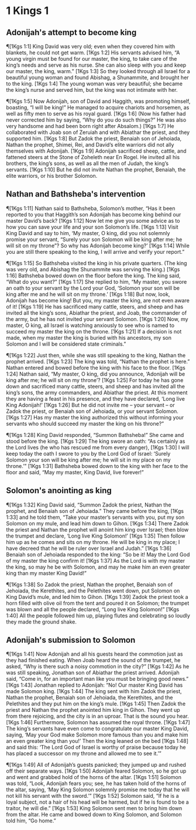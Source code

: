 # 1 Kings 1

## Adonijah's attempt to become king
¶[1Kgs 1:1] King David was very old; even when they covered him with blankets, he could not get warm.
[1Kgs 1:2] His servants advised him, “A young virgin must be found for our master, the king, to take care of the king’s needs and serve as his nurse. She can also sleep with you and keep our master, the king, warm.”
[1Kgs 1:3] So they looked through all Israel for a beautiful young woman and found Abishag, a Shunammite, and brought her to the king.
[1Kgs 1:4] The young woman was very beautiful; she became the king’s nurse and served him, but the king was not intimate with her.

¶[1Kgs 1:5] Now Adonijah, son of David and Haggith, was promoting himself, boasting, “I will be king!” He managed to acquire chariots and horsemen, as well as fifty men to serve as his royal guard.
[1Kgs 1:6] (Now his father had never corrected him by saying, “Why do you do such things?” He was also very handsome and had been born right after Absalom.)
[1Kgs 1:7] He collaborated with Joab son of Zeruiah and with Abiathar the priest, and they supported him.
[1Kgs 1:8] But Zadok the priest, Benaiah son of Jehoiada, Nathan the prophet, Shimei, Rei, and David’s elite warriors did not ally themselves with Adonijah.
[1Kgs 1:9] Adonijah sacrificed sheep, cattle, and fattened steers at the Stone of Zoheleth near En Rogel. He invited all his brothers, the king’s sons, as well as all the men of Judah, the king’s servants.
[1Kgs 1:10] But he did not invite Nathan the prophet, Benaiah, the elite warriors, or his brother Solomon.

## Nathan and Bathsheba's intervention
¶[1Kgs 1:11] Nathan said to Bathsheba, Solomon’s mother, “Has it been reported to you that Haggith’s son Adonijah has become king behind our master David’s back?
[1Kgs 1:12] Now let me give you some advice as to how you can save your life and your son Solomon’s life.
[1Kgs 1:13] Visit King David and say to him, ‘My master, O king, did you not solemnly promise your servant, “Surely your son Solomon will be king after me; he will sit on my throne”? So why has Adonijah become king?’
[1Kgs 1:14] While you are still there speaking to the king, I will arrive and verify your report.”

¶[1Kgs 1:15] So Bathsheba visited the king in his private quarters. (The king was very old, and Abishag the Shunammite was serving the king.)
[1Kgs 1:16] Bathsheba bowed down on the floor before the king. The king said, “What do you want?”
[1Kgs 1:17] She replied to him, “My master, you swore an oath to your servant by the Lord your God, ‘Solomon your son will be king after me and he will sit on my throne.’
[1Kgs 1:18] But now, look, Adonijah has become king! But you, my master the king, are not even aware of it!
[1Kgs 1:19] He has sacrificed many cattle, steers, and sheep and has invited all the king’s sons, Abiathar the priest, and Joab, the commander of the army, but he has not invited your servant Solomon.
[1Kgs 1:20] Now, my master, O king, all Israel is watching anxiously to see who is named to succeed my master the king on the throne.
[1Kgs 1:21] If a decision is not made, when my master the king is buried with his ancestors, my son Solomon and I will be considered state criminals.”

¶[1Kgs 1:22] Just then, while she was still speaking to the king, Nathan the prophet arrived.
[1Kgs 1:23] The king was told, “Nathan the prophet is here.” Nathan entered and bowed before the king with his face to the floor.
[1Kgs 1:24] Nathan said, “My master, O king, did you announce, ‘Adonijah will be king after me; he will sit on my throne’?
[1Kgs 1:25] For today he has gone down and sacrificed many cattle, steers, and sheep and has invited all the king’s sons, the army commanders, and Abiathar the priest. At this moment they are having a feast in his presence, and they have declared, ‘Long live King Adonijah!’
[1Kgs 1:26] But he did not invite me – your servant – or Zadok the priest, or Benaiah son of Jehoiada, or your servant Solomon.
[1Kgs 1:27] Has my master the king authorized this without informing your servants who should succeed my master the king on his throne?”

¶[1Kgs 1:28] King David responded, “Summon Bathsheba!” She came and stood before the king.
[1Kgs 1:29] The king swore an oath: “As certainly as the Lord lives (he who has rescued me from every danger),
[1Kgs 1:30] I will keep today the oath I swore to you by the Lord God of Israel: ‘Surely Solomon your son will be king after me; he will sit in my place on my throne.’”
[1Kgs 1:31] Bathsheba bowed down to the king with her face to the floor and said, “May my master, King David, live forever!”

## Solomon's anointing as king
¶[1Kgs 1:32] King David said, “Summon Zadok the priest, Nathan the prophet, and Benaiah son of Jehoiada.” They came before the king,
[1Kgs 1:33] and he told them, “Take your master’s servants with you, put my son Solomon on my mule, and lead him down to Gihon.
[1Kgs 1:34] There Zadok the priest and Nathan the prophet will anoint him king over Israel; then blow the trumpet and declare, ‘Long live King Solomon!’
[1Kgs 1:35] Then follow him up as he comes and sits on my throne. He will be king in my place; I have decreed that he will be ruler over Israel and Judah.”
[1Kgs 1:36] Benaiah son of Jehoiada responded to the king: “So be it! May the Lord God of my master the king confirm it!
[1Kgs 1:37] As the Lord is with my master the king, so may he be with Solomon, and may he make him an even greater king than my master King David!”

¶[1Kgs 1:38] So Zadok the priest, Nathan the prophet, Benaiah son of Jehoiada, the Kerethites, and the Pelethites went down, put Solomon on King David’s mule, and led him to Gihon.
[1Kgs 1:39] Zadok the priest took a horn filled with olive oil from the tent and poured it on Solomon; the trumpet was blown and all the people declared, “Long live King Solomon!”
[1Kgs 1:40] All the people followed him up, playing flutes and celebrating so loudly they made the ground shake.

## Adonijah's submission to Solomon
¶[1Kgs 1:41] Now Adonijah and all his guests heard the commotion just as they had finished eating. When Joab heard the sound of the trumpet, he asked, “Why is there such a noisy commotion in the city?”
[1Kgs 1:42] As he was still speaking, Jonathan son of Abiathar the priest arrived. Adonijah said, “Come in, for an important man like you must be bringing good news.”
[1Kgs 1:43] Jonathan replied to Adonijah: “No! Our master King David has made Solomon king.
[1Kgs 1:44] The king sent with him Zadok the priest, Nathan the prophet, Benaiah son of Jehoiada, the Kerethites, and the Pelethites and they put him on the king’s mule.
[1Kgs 1:45] Then Zadok the priest and Nathan the prophet anointed him king in Gihon. They went up from there rejoicing, and the city is in an uproar. That is the sound you hear.
[1Kgs 1:46] Furthermore, Solomon has assumed the royal throne.
[1Kgs 1:47] The king’s servants have even come to congratulate our master King David, saying, ‘May your God make Solomon more famous than you and make him an even greater king than you!’ Then the king leaned on the bed
[1Kgs 1:48] and said this: ‘The Lord God of Israel is worthy of praise because today he has placed a successor on my throne and allowed me to see it.’”

¶[1Kgs 1:49] All of Adonijah’s guests panicked; they jumped up and rushed off their separate ways.
[1Kgs 1:50] Adonijah feared Solomon, so he got up and went and grabbed hold of the horns of the altar.
[1Kgs 1:51] Solomon was told, “Look, Adonijah fears you; see, he has taken hold of the horns of the altar, saying, ‘May King Solomon solemnly promise me today that he will not kill his servant with the sword.’”
[1Kgs 1:52] Solomon said, “If he is a loyal subject, not a hair of his head will be harmed, but if he is found to be a traitor, he will die.”
[1Kgs 1:53] King Solomon sent men to bring him down from the altar. He came and bowed down to King Solomon, and Solomon told him, “Go home.”
